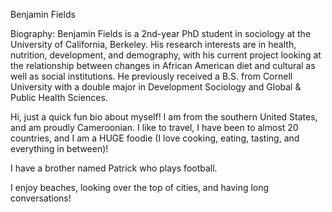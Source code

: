 Benjamin Fields

Biography: Benjamin Fields is a 2nd-year PhD student in sociology at the University of California, Berkeley. His research interests are in health, nutrition, development, and demography, with his current project looking at the relationship between changes in African American diet and cultural as well as social institutions. He previously received a B.S. from Cornell University with a double major in Development Sociology and Global & Public Health Sciences.

Hi, just a quick fun bio about myself! I am from the southern United States, and am proudly Cameroonian. I like to travel, I have been to almost 20 countries, and I am a HUGE foodie (I love cooking, eating, tasting, and everything in between)!

I have a brother named Patrick who plays football.

I enjoy beaches, looking over the top of cities, and having long conversations!
